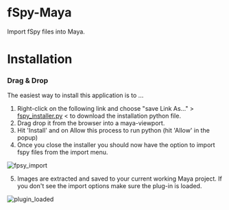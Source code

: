 # fSpy-Maya
Import fSpy files into Maya.

# Installation

### Drag & Drop

The easiest way to install this application is to ...
1. Right-click on the following link and choose "save Link As..." > [fspy_installer.py](https://raw.githubusercontent.com/Nathanieljla/fSpy-Maya/main/fspy_maya/fspy_installer.py#install) < to download the installation python file.
2. Drag drop it from the browser into a maya-viewport. 
3. Hit 'Install' and on Allow this process to run python (hit 'Allow' in the popup)
4. Once you close the installer you should now have the option to import fspy files from the import menu.

![fpsy_import](https://github.com/Nathanieljla/fSpy-Maya/assets/1466171/88f12a05-e7e5-4bf5-a271-9bad5e24568f)

5. Images are extracted and saved to your current working Maya project.  If you don't see the import options make sure the plug-in is loaded.

![plugin_loaded](https://github.com/Nathanieljla/fSpy-Maya/assets/1466171/2393ce33-2983-4a10-9ba5-83ab27952e79)
